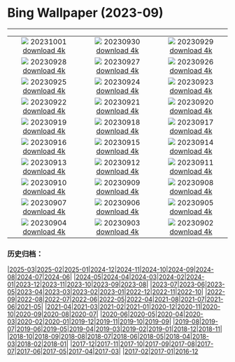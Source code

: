 # Bing Wallpaper (2023-09)
**************
| | | |
| :----: | :----: | :----: |
| ![](https://www.bing.com/th?id=OHR.LakeBledSunrise_DE-DE0873272145_1920x1080.jpg) 20231001 [download 4k](https://www.bing.com/th?id=OHR.LakeBledSunrise_DE-DE0873272145_UHD.jpg) | ![](https://www.bing.com/th?id=OHR.ShenandoahFoliage_DE-DE6908193483_1920x1080.jpg) 20230930 [download 4k](https://www.bing.com/th?id=OHR.ShenandoahFoliage_DE-DE6908193483_UHD.jpg) | ![](https://www.bing.com/th?id=OHR.GuiyangMoon_DE-DE0511223733_1920x1080.jpg) 20230929 [download 4k](https://www.bing.com/th?id=OHR.GuiyangMoon_DE-DE0511223733_UHD.jpg) |
| ![](https://www.bing.com/th?id=OHR.MaritimeDay_DE-DE9625425397_1920x1080.jpg) 20230928 [download 4k](https://www.bing.com/th?id=OHR.MaritimeDay_DE-DE9625425397_UHD.jpg) | ![](https://www.bing.com/th?id=OHR.CapriKrupp_DE-DE4606855318_1920x1080.jpg) 20230927 [download 4k](https://www.bing.com/th?id=OHR.CapriKrupp_DE-DE4606855318_UHD.jpg) | ![](https://www.bing.com/th?id=OHR.VeniceSkatePark_DE-DE8747558939_1920x1080.jpg) 20230926 [download 4k](https://www.bing.com/th?id=OHR.VeniceSkatePark_DE-DE8747558939_UHD.jpg) |
| ![](https://www.bing.com/th?id=OHR.GlacierBayOtter_DE-DE8272833767_1920x1080.jpg) 20230925 [download 4k](https://www.bing.com/th?id=OHR.GlacierBayOtter_DE-DE8272833767_UHD.jpg) | ![](https://www.bing.com/th?id=OHR.BerlinMarathon_DE-DE4277844553_1920x1080.jpg) 20230924 [download 4k](https://www.bing.com/th?id=OHR.BerlinMarathon_DE-DE4277844553_UHD.jpg) | ![](https://www.bing.com/th?id=OHR.CottonwoodCanyon_DE-DE6400641102_1920x1080.jpg) 20230923 [download 4k](https://www.bing.com/th?id=OHR.CottonwoodCanyon_DE-DE6400641102_UHD.jpg) |
| ![](https://www.bing.com/th?id=OHR.ShamwariRhino_DE-DE5605786066_1920x1080.jpg) 20230922 [download 4k](https://www.bing.com/th?id=OHR.ShamwariRhino_DE-DE5605786066_UHD.jpg) | ![](https://www.bing.com/th?id=OHR.NobelNorway_DE-DE5677760025_1920x1080.jpg) 20230921 [download 4k](https://www.bing.com/th?id=OHR.NobelNorway_DE-DE5677760025_UHD.jpg) | ![](https://www.bing.com/th?id=OHR.ArkadiaPark_DE-DE5332465806_1920x1080.jpg) 20230920 [download 4k](https://www.bing.com/th?id=OHR.ArkadiaPark_DE-DE5332465806_UHD.jpg) |
| ![](https://www.bing.com/th?id=OHR.SplugenPass_DE-DE9394174285_1920x1080.jpg) 20230919 [download 4k](https://www.bing.com/th?id=OHR.SplugenPass_DE-DE9394174285_UHD.jpg) | ![](https://www.bing.com/th?id=OHR.MilkyWayPortugal_DE-DE4795035299_1920x1080.jpg) 20230918 [download 4k](https://www.bing.com/th?id=OHR.MilkyWayPortugal_DE-DE4795035299_UHD.jpg) | ![](https://www.bing.com/th?id=OHR.CubanTody_DE-DE8542598137_1920x1080.jpg) 20230917 [download 4k](https://www.bing.com/th?id=OHR.CubanTody_DE-DE8542598137_UHD.jpg) |
| ![](https://www.bing.com/th?id=OHR.OktoberfestBrassBand_DE-DE6535043925_1920x1080.jpg) 20230916 [download 4k](https://www.bing.com/th?id=OHR.OktoberfestBrassBand_DE-DE6535043925_UHD.jpg) | ![](https://www.bing.com/th?id=OHR.AerialCologne_DE-DE6638991328_1920x1080.jpg) 20230915 [download 4k](https://www.bing.com/th?id=OHR.AerialCologne_DE-DE6638991328_UHD.jpg) | ![](https://www.bing.com/th?id=OHR.MongoliaHorses_DE-DE4992384095_1920x1080.jpg) 20230914 [download 4k](https://www.bing.com/th?id=OHR.MongoliaHorses_DE-DE4992384095_UHD.jpg) |
| ![](https://www.bing.com/th?id=OHR.HemakutaHill_DE-DE2402524948_1920x1080.jpg) 20230913 [download 4k](https://www.bing.com/th?id=OHR.HemakutaHill_DE-DE2402524948_UHD.jpg) | ![](https://www.bing.com/th?id=OHR.NorthSeaStairs_DE-DE3382163703_1920x1080.jpg) 20230912 [download 4k](https://www.bing.com/th?id=OHR.NorthSeaStairs_DE-DE3382163703_UHD.jpg) | ![](https://www.bing.com/th?id=OHR.MarathonMedoc_DE-DE0778851579_1920x1080.jpg) 20230911 [download 4k](https://www.bing.com/th?id=OHR.MarathonMedoc_DE-DE0778851579_UHD.jpg) |
| ![](https://www.bing.com/th?id=OHR.WalrusSvalbard_DE-DE0040950274_1920x1080.jpg) 20230910 [download 4k](https://www.bing.com/th?id=OHR.WalrusSvalbard_DE-DE0040950274_UHD.jpg) | ![](https://www.bing.com/th?id=OHR.AyutthayaTemple_DE-DE9492204311_1920x1080.jpg) 20230909 [download 4k](https://www.bing.com/th?id=OHR.AyutthayaTemple_DE-DE9492204311_UHD.jpg) | ![](https://www.bing.com/th?id=OHR.BathCircus_DE-DE5061679913_1920x1080.jpg) 20230908 [download 4k](https://www.bing.com/th?id=OHR.BathCircus_DE-DE5061679913_UHD.jpg) |
| ![](https://www.bing.com/th?id=OHR.ReichstagBeiNacht_DE-DE5694677012_1920x1080.jpg) 20230907 [download 4k](https://www.bing.com/th?id=OHR.ReichstagBeiNacht_DE-DE5694677012_UHD.jpg) | ![](https://www.bing.com/th?id=OHR.CreteHarbor_DE-DE5407686384_1920x1080.jpg) 20230906 [download 4k](https://www.bing.com/th?id=OHR.CreteHarbor_DE-DE5407686384_UHD.jpg) | ![](https://www.bing.com/th?id=OHR.MountSegla_DE-DE4409695618_1920x1080.jpg) 20230905 [download 4k](https://www.bing.com/th?id=OHR.MountSegla_DE-DE4409695618_UHD.jpg) |
| ![](https://www.bing.com/th?id=OHR.BourgesMarsh_DE-DE3538379611_1920x1080.jpg) 20230904 [download 4k](https://www.bing.com/th?id=OHR.BourgesMarsh_DE-DE3538379611_UHD.jpg) | ![](https://www.bing.com/th?id=OHR.ManhattanAerial_DE-DE3168422076_1920x1080.jpg) 20230903 [download 4k](https://www.bing.com/th?id=OHR.ManhattanAerial_DE-DE3168422076_UHD.jpg) | ![](https://www.bing.com/th?id=OHR.TinyHummer_DE-DE8472975008_1920x1080.jpg) 20230902 [download 4k](https://www.bing.com/th?id=OHR.TinyHummer_DE-DE8472975008_UHD.jpg) |

### 历史归档：

|[2025-03](2025-03/2025-03.md)|[2025-02](2025-02/2025-02.md)|[2025-01](2025-01/2025-01.md)|[2024-12](2024-12/2024-12.md)|[2024-11](2024-11/2024-11.md)|[2024-10](2024-10/2024-10.md)|[2024-09](2024-09/2024-09.md)|[2024-08](2024-08/2024-08.md)|[2024-07](2024-07/2024-07.md)|[2024-06](2024-06/2024-06.md)|
|[2024-05](2024-05/2024-05.md)|[2024-04](2024-04/2024-04.md)|[2024-03](2024-03/2024-03.md)|[2024-02](2024-02/2024-02.md)|[2024-01](2024-01/2024-01.md)|[2023-12](2023-12/2023-12.md)|[2023-11](2023-11/2023-11.md)|[2023-10](2023-10/2023-10.md)|[2023-09](2023-09/2023-09.md)|[2023-08](2023-08/2023-08.md)|
|[2023-07](2023-07/2023-07.md)|[2023-06](2023-06/2023-06.md)|[2023-05](2023-05/2023-05.md)|[2023-04](2023-04/2023-04.md)|[2023-03](2023-03/2023-03.md)|[2023-02](2023-02/2023-02.md)|[2023-01](2023-01/2023-01.md)|[2022-12](2022-12/2022-12.md)|[2022-11](2022-11/2022-11.md)|[2022-10](2022-10/2022-10.md)|
|[2022-09](2022-09/2022-09.md)|[2022-08](2022-08/2022-08.md)|[2022-07](2022-07/2022-07.md)|[2022-06](2022-06/2022-06.md)|[2022-05](2022-05/2022-05.md)|[2022-04](2022-04/2022-04.md)|[2021-08](2021-08/2021-08.md)|[2021-07](2021-07/2021-07.md)|[2021-06](2021-06/2021-06.md)|[2021-05](2021-05/2021-05.md)|
|[2021-04](2021-04/2021-04.md)|[2021-03](2021-03/2021-03.md)|[2021-02](2021-02/2021-02.md)|[2021-01](2021-01/2021-01.md)|[2020-12](2020-12/2020-12.md)|[2020-11](2020-11/2020-11.md)|[2020-10](2020-10/2020-10.md)|[2020-09](2020-09/2020-09.md)|[2020-08](2020-08/2020-08.md)|[2020-07](2020-07/2020-07.md)|
|[2020-06](2020-06/2020-06.md)|[2020-05](2020-05/2020-05.md)|[2020-04](2020-04/2020-04.md)|[2020-03](2020-03/2020-03.md)|[2020-02](2020-02/2020-02.md)|[2020-01](2020-01/2020-01.md)|[2019-12](2019-12/2019-12.md)|[2019-11](2019-11/2019-11.md)|[2019-10](2019-10/2019-10.md)|[2019-09](2019-09/2019-09.md)|
|[2019-08](2019-08/2019-08.md)|[2019-07](2019-07/2019-07.md)|[2019-06](2019-06/2019-06.md)|[2019-05](2019-05/2019-05.md)|[2019-04](2019-04/2019-04.md)|[2019-03](2019-03/2019-03.md)|[2019-02](2019-02/2019-02.md)|[2019-01](2019-01/2019-01.md)|[2018-12](2018-12/2018-12.md)|[2018-11](2018-11/2018-11.md)|
|[2018-10](2018-10/2018-10.md)|[2018-09](2018-09/2018-09.md)|[2018-08](2018-08/2018-08.md)|[2018-07](2018-07/2018-07.md)|[2018-06](2018-06/2018-06.md)|[2018-05](2018-05/2018-05.md)|[2018-04](2018-04/2018-04.md)|[2018-03](2018-03/2018-03.md)|[2018-02](2018-02/2018-02.md)|[2018-01](2018-01/2018-01.md)|
|[2017-12](2017-12/2017-12.md)|[2017-11](2017-11/2017-11.md)|[2017-10](2017-10/2017-10.md)|[2017-09](2017-09/2017-09.md)|[2017-08](2017-08/2017-08.md)|[2017-07](2017-07/2017-07.md)|[2017-06](2017-06/2017-06.md)|[2017-05](2017-05/2017-05.md)|[2017-04](2017-04/2017-04.md)|[2017-03](2017-03/2017-03.md)|
|[2017-02](2017-02/2017-02.md)|[2017-01](2017-01/2017-01.md)|[2016-12](2016-12/2016-12.md)